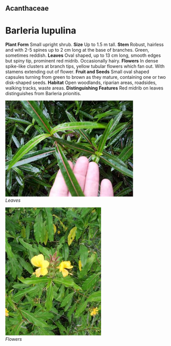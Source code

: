 ## Acanthaceae
# Barleria lupulina

**Plant Form** Small upright shrub. **Size** Up to 1.5 m tall. **Stem** Robust, hairless and with 2-5 spines up to 2 cm long at the base of branches. Green, sometimes reddish. **Leaves** Oval shaped, up to 13 cm long, smooth edges but spiny tip, prominent red midrib. Occasionally hairy. **Flowers** In dense spike-like clusters at branch tips, yellow tubular flowers which fan out. With stamens extending out of flower. **Fruit and Seeds** Small oval shaped capsules turning from green to brown as they mature, containing one or two disk-shaped seeds. **Habitat** Open woodlands, riparian areas, roadsides, walking tracks, waste areas. **Distinguishing Features** Red midrib on leaves distinguishes from Barleria prionitis.


![Leaves](52199_Barleria_lupulina_1.jpg)  
 *Leaves* 

![Flowers](52209_Barleria_sp_VRD_Jun2012_5.jpg)  
 *Flowers* 

